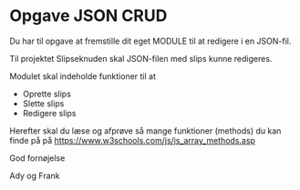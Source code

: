 # Opgave JSON CRUD
Du har til opgave at fremstille dit eget MODULE til at redigere i en JSON-fil.

Til projektet Slipseknuden skal JSON-filen med slips kunne redigeres.

Modulet skal indeholde funktioner til at 
- Oprette slips
- Slette slips
- Redigere slips

Herefter skal du læse og afprøve så mange funktioner (methods) du kan finde på på https://www.w3schools.com/js/js_array_methods.asp 

God fornøjelse

Ady og Frank
